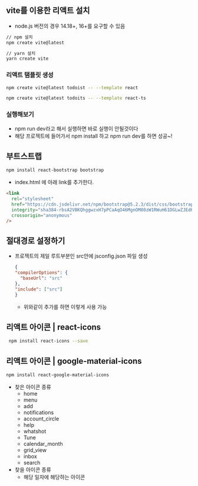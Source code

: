 ## vite를 이용한 리액트 설치

- node.js 버전의 경우 14.18+, 16+를 요구할 수 있음

```sh
// npm 설치
npm create vite@latest

// yarn 설치
yarn create vite
```

### 리액트 탬플릿 생성

```sh
npm create vite@latest todoist -- --template react

npm create vite@latest todoits -- --template react-ts
```

### 실행해보기

- npm run dev라고 해서 실행하면 바로 실행이 안될것이다
- 해당 프로젝트에 들어가서 npm install 하고 npm run dev를 하면 성공~!

## 부트스트랩

```sh
npm install react-bootstrap bootstrap
```

- index.html 에 아래 link를 추가한다.

```html
<link
  rel="stylesheet"
  href="https://cdn.jsdelivr.net/npm/bootstrap@5.2.3/dist/css/bootstrap.min.css"
  integrity="sha384-rbsA2VBKQhggwzxH7pPCaAqO46MgnOM80zW1RWuH61DGLwZJEdK2Kadq2F9CUG65"
  crossorigin="anonymous"
/>
```

## 절대경로 설정하기
- 프로젝트의 제일 루트부분인 src안에 jsconfig.json 파일 생성
  ```json
  {
  "compilerOptions": {
    "baseUrl": "src"
  },
  "include": ["src"]
  }
  ```

  - 위와같이 추가를 하면 이렇게 사용 가능

## 리액트 아이콘 | react-icons
```sh
 npm install react-icons --save
```

## 리액트 아이콘 | google-material-icons
```sh
npm install react-google-material-icons
```
- 찾은 아이콘 종류
  - home
  - menu
  - add
  - notifications
  - account_circle
  - help
  - whatshot
  - Tune
  - calendar_month
  - grid_view
  - inbox
  - search
- 찾을 아이콘 종류
  - 해당 일자에 해당하는 아이콘